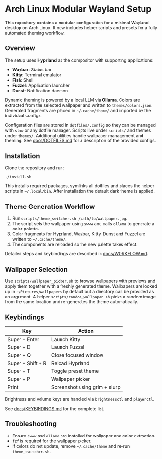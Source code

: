 # Arch Linux Modular Wayland Setup

This repository contains a modular configuration for a minimal Wayland desktop on Arch Linux.  It now includes helper scripts and presets for a fully automated theming workflow.

## Overview

The setup uses **Hyprland** as the compositor with supporting applications:

- **Waybar**: Status bar
- **Kitty**: Terminal emulator
- **Fish**: Shell
- **Fuzzel**: Application launcher
- **Dunst**: Notification daemon

Dynamic theming is powered by a local LLM via **Ollama**. Colors are extracted from the selected wallpaper and written to `themes/colors.json`. Generated fragments are placed in `~/.cache/theme/` and imported by the individual configs.

Configuration files are stored in `dotfiles/.config` so they can be managed with `stow` or any dotfile manager. Scripts live under `scripts/` and themes under `themes/`.
Additional utilities handle wallpaper management and theming. See [docs/DOTFILES.md](docs/DOTFILES.md) for a description of the provided configs.

## Installation

Clone the repository and run:

```bash
./install.sh
```

This installs required packages, symlinks all dotfiles and places the helper scripts in `~/.local/bin`.
After installation the default dark theme is applied.

## Theme Generation Workflow

1. Run `scripts/theme_switcher.sh /path/to/wallpaper.jpg`.
2. The script sets the wallpaper using `swww` and calls `ollama` to generate a color palette.
3. Color fragments for Hyprland, Waybar, Kitty, Dunst and Fuzzel are written to `~/.cache/theme/`.
4. The components are reloaded so the new palette takes effect.

Detailed steps and keybindings are described in [docs/WORKFLOW.md](docs/WORKFLOW.md).

## Wallpaper Selection

Use `scripts/wallpaper_picker.sh` to browse wallpapers with previews and apply
them together with a freshly generated theme. Wallpapers are looked up in
`~/Pictures/wallpapers` by default but a directory can be provided as an
argument. A helper `scripts/random_wallpaper.sh` picks a random image from the
same location and re-generates the theme automatically.


## Keybindings

Key | Action
----|-------
Super + Enter | Launch Kitty
Super + D | Launch Fuzzel
Super + Q | Close focused window
Super + Shift + R | Reload Hyprland
Super + T | Toggle preset theme
Super + P | Wallpaper picker
Print | Screenshot using grim + slurp

Brightness and volume keys are handled via `brightnessctl` and `playerctl`.

See [docs/KEYBINDINGS.md](docs/KEYBINDINGS.md) for the complete list.

## Troubleshooting

- Ensure `swww` and `ollama` are installed for wallpaper and color extraction.
- `fzf` is required for the wallpaper picker.
- If colors do not update, remove `~/.cache/theme` and re-run `theme_switcher.sh`.

